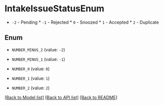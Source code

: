 # IntakeIssueStatusEnum

* `-2` - Pending * `-1` - Rejected * `0` - Snoozed * `1` - Accepted * `2` - Duplicate

## Enum

* `NUMBER_MINUS_2` (value: `-2`)

* `NUMBER_MINUS_1` (value: `-1`)

* `NUMBER_0` (value: `0`)

* `NUMBER_1` (value: `1`)

* `NUMBER_2` (value: `2`)

[[Back to Model list]](../README.md#documentation-for-models) [[Back to API list]](../README.md#documentation-for-api-endpoints) [[Back to README]](../README.md)


